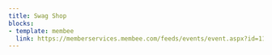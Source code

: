 ```yaml
---
title: Swag Shop
blocks:
- template: membee
  link: https://memberservices.membee.com/feeds/events/event.aspx?id=117&cid=1134&wid=5601
---
```

